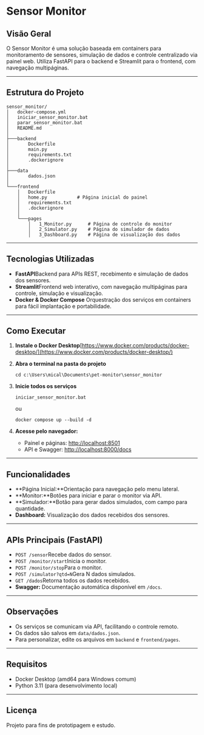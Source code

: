 
# Sensor Monitor

## Visão Geral

O Sensor Monitor é uma solução baseada em containers para monitoramento de sensores, simulação de dados e controle centralizado via painel web.
Utiliza FastAPI para o backend e Streamlit para o frontend, com navegação multipáginas.

---

## Estrutura do Projeto

```
sensor_monitor/
│   docker-compose.yml
│   iniciar_sensor_monitor.bat
│   parar_sensor_monitor.bat
│   README.md
│
├───backend
│       Dockerfile
│       main.py
│       requirements.txt
│       .dockerignore
│
├───data
│       dados.json
│
└───frontend
    │   Dockerfile
    │   home.py           # Página inicial do painel
    │   requirements.txt
    │   .dockerignore
    │
    └───pages
        │   1_Monitor.py      # Página de controle do monitor
        │   2_Simulator.py    # Página do simulador de dados
        │   3_Dashboard.py    # Página de visualização dos dados
```

---

## Tecnologias Utilizadas

- **FastAPI**Backend para APIs REST, recebimento e simulação de dados dos sensores.
- **Streamlit**Frontend web interativo, com navegação multipáginas para controle, simulação e visualização.
- **Docker & Docker Compose**
  Orquestração dos serviços em containers para fácil implantação e portabilidade.

---

## Como Executar

1. **Instale o Docker Desktop**[https://www.docker.com/products/docker-desktop/](https://www.docker.com/products/docker-desktop/)
2. **Abra o terminal na pasta do projeto**

   ```
   cd c:\Users\mical\Documents\pet-monitor\sensor_monitor
   ```
3. **Inicie todos os serviços**

   ```
   iniciar_sensor_monitor.bat
   ```

   ou

   ```
   docker compose up --build -d
   ```
4. **Acesse pelo navegador:**

   - Painel e páginas: [http://localhost:8501](http://localhost:8501)
   - API e Swagger: [http://localhost:8000/docs](http://localhost:8000/docs)

---

## Funcionalidades

- **Página Inicial:**Orientação para navegação pelo menu lateral.
- **Monitor:**Botões para iniciar e parar o monitor via API.
- **Simulador:**Botão para gerar dados simulados, com campo para quantidade.
- **Dashboard:**
  Visualização dos dados recebidos dos sensores.

---

## APIs Principais (FastAPI)

- `POST /sensor`Recebe dados do sensor.
- `POST /monitor/start`Inicia o monitor.
- `POST /monitor/stop`Para o monitor.
- `POST /simulator?qtd=N`Gera N dados simulados.
- `GET /dados`Retorna todos os dados recebidos.
- **Swagger:**
  Documentação automática disponível em `/docs`.

---

## Observações

- Os serviços se comunicam via API, facilitando o controle remoto.
- Os dados são salvos em `data/dados.json`.
- Para personalizar, edite os arquivos em `backend` e `frontend/pages`.

---

## Requisitos

- Docker Desktop (amd64 para Windows comum)
- Python 3.11 (para desenvolvimento local)

---

## Licença

Projeto para fins de prototipagem e estudo.
